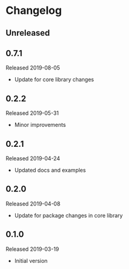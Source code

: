 # Changelog

## Unreleased

## 0.7.1
Released 2019-08-05

- Update for core library changes

## 0.2.2
Released 2019-05-31

- Minor improvements

## 0.2.1
Released 2019-04-24

- Updated docs and examples

## 0.2.0
Released 2019-04-08

- Update for package changes in core library

## 0.1.0
Released 2019-03-19

- Initial version
